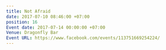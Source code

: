 ```yaml
---
title: Not Afraid
date: 2017-07-10 08:46:00 +07:00
position: 16
Event date: 2017-07-14 00:00:00 +07:00
Venue: Dragonfly Bar
Event URL: https://www.facebook.com/events/113751669254224/
---
```


